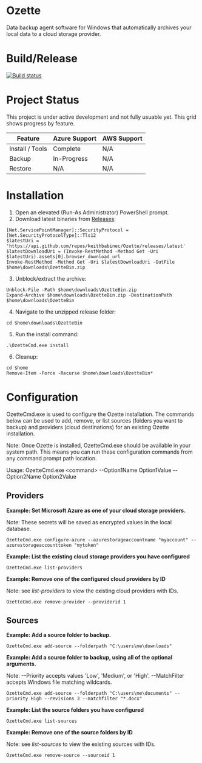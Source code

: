 # Ozette
Data backup agent software for Windows that automatically archives your local data to a cloud storage provider.

# Build/Release
[![Build status](https://ozette.visualstudio.com/ozette-project/_apis/build/status/ozette-project-CI)](https://ozette.visualstudio.com/ozette-project/_build/latest?definitionId=1)

# Project Status
This project is under active development and not fully usuable yet. This grid shows progress by feature.

| Feature | Azure Support | AWS Support |
| --- | --- | --- |
| Install / Tools | Complete | N/A |
| Backup | In-Progress | N/A |
| Restore | N/A | N/A |

# Installation

1. Open an elevated (Run-As Administrator) PowerShell prompt.
2. Download latest binaries from [Releases](https://github.com/keithbabinec/Ozette/releases):
```
[Net.ServicePointManager]::SecurityProtocol = [Net.SecurityProtocolType]::Tls12
$latestUri = 'https://api.github.com/repos/keithbabinec/Ozette/releases/latest'
$latestDownloadUri = (Invoke-RestMethod -Method Get -Uri $latestUri).assets[0].browser_download_url
Invoke-RestMethod -Method Get -Uri $latestDownloadUri -OutFile $home\downloads\OzetteBin.zip
```
3. Unblock/extract the archive:
```
Unblock-File -Path $home\downloads\OzetteBin.zip
Expand-Archive $home\downloads\OzetteBin.zip -DestinationPath $home\downloads\OzetteBin
```
4. Navigate to the unzipped release folder:
```
cd $home\downloads\OzetteBin
```
5. Run the install command:
```
.\OzetteCmd.exe install
```
6. Cleanup:
```
cd $home
Remove-Item -Force -Recurse $home\downloads\OzetteBin*
```

# Configuration

OzetteCmd.exe is used to configure the Ozette installation. The commands below can be used to add, remove, or list sources (folders you want to backup) and providers (cloud destinations) for an existing Ozette installation.

Note: Once Ozette is installed, OzetteCmd.exe should be available in your system path. This means you can run these configuration commands from any command prompt path location.

Usage: OzetteCmd.exe &lt;command&gt; --Option1Name Option1Value --Option2Name Option2Value

## Providers

**Example: Set Microsoft Azure as one of your cloud storage providers.**

Note: These secrets will be saved as encrypted values in the local database.
```
OzetteCmd.exe configure-azure --azurestorageaccountname "myaccount" --azurestorageaccounttoken "mytoken"
```

**Example: List the existing cloud storage providers you have configured**
```
OzetteCmd.exe list-providers
```

**Example: Remove one of the configured cloud providers by ID**

Note: see *list-providers* to view the existing cloud providers with IDs.
```
OzetteCmd.exe remove-provider --providerid 1
```

## Sources

**Example: Add a source folder to backup.**
```
OzetteCmd.exe add-source --folderpath "C:\users\me\downloads"
```

**Example: Add a source folder to backup, using all of the optional arguments.**

Note: --Priority accepts values 'Low', 'Medium', or 'High'. --MatchFilter accepts Windows file matching wildcards.
```
OzetteCmd.exe add-source --folderpath "C:\users\me\documents" --priority High --revisions 3 --matchfilter "*.docx"
```

**Example: List the source folders you have configured**
```
OzetteCmd.exe list-sources
```

**Example: Remove one of the source folders by ID**

Note: see *list-sources* to view the existing sources with IDs.
```
OzetteCmd.exe remove-source --sourceid 1
```
